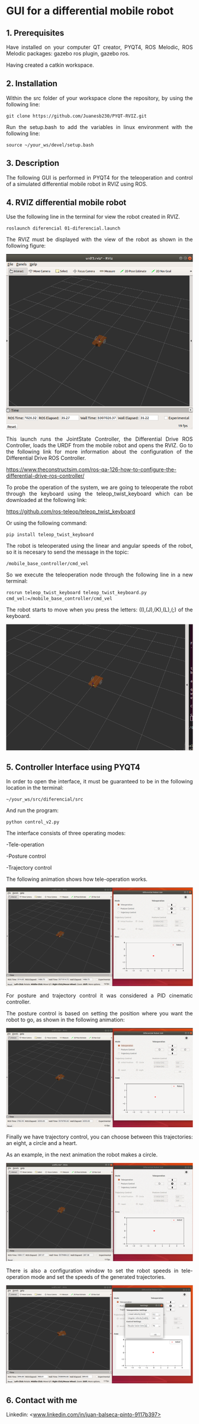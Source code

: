 # GUI for a differential mobile robot
<!-- markdownlint-disable MD033 -->
## 1. Prerequisites

<p style="text-align: justify">
Have installed on your computer QT creator, PYQT4, ROS Melodic, ROS Melodic packages: gazebo ros plugin, gazebo ros.
</p>

Having created a catkin workspace.

## 2. Installation

<p style="text-align: justify">
Within the src folder of your workspace clone the repository, by using the following line:
</p>

    git clone https://github.com/Juanesb230/PYQT-RVIZ.git

<p style="text-align: justify">
Run the setup.bash to add the variables in linux environment with the following line:
</p>

    source ~/your_ws/devel/setup.bash

## 3. Description

<p style="text-align: justify">
The following GUI is performed in PYQT4 for the teleoperation and control of a simulated differential mobile robot in RVIZ using ROS.
</p>

## 4. RVIZ differential mobile robot

<p style="text-align: justify">
Use the following line in the terminal for view the robot created in RVIZ.
</p>

    roslaunch diferencial 01-diferencial.launch

<p style="text-align: justify">
The RVIZ must be displayed with the view of the robot as shown in the following figure:
</p>

<p align="center">
  <img src="images/rviz_robot.png">
</p>

<p style="text-align: justify">
This launch runs the JointState Controller, the Differential Drive ROS Controller, loads the URDF from the mobile robot and opens the RVIZ. Go to the following link for more information about the configuration of the Differential Drive ROS Controller.
</p>

<https://www.theconstructsim.com/ros-qa-126-how-to-configure-the-differential-drive-ros-controller/>

<p style="text-align: justify">
To probe the operation of the system, we are going to teleoperate the robot through the keyboard using the teleop_twist_keyboard which can be downloaded at the following link:
</p>

<https://github.com/ros-teleop/teleop_twist_keyboard>

Or using the following command:

    pip install teleop_twist_keyboard

<p style="text-align: justify">
The robot is teleoperated using the linear and angular speeds of the robot, so it is necesary to send the message in the topic:
</p>

    /mobile_base_controller/cmd_vel 

<p style="text-align: justify">
So we execute the teleoperation node through the following line in a new terminal:
</p>

    rosrun teleop_twist_keyboard teleop_twist_keyboard.py cmd_vel:=/mobile_base_controller/cmd_vel

<p style="text-align: justify">
The robot starts to move when you press the letters: (I),(J),(K),(L),(;) of the keyboard.
</p>

<p align="center">
  <img src="images/teleop.gif">
</p>

## 5. Controller Interface using PYQT4

<p style="text-align: justify;">
In order to open the interface, it must be guaranteed to be in the following location in the terminal:
</p>

    ~/your_ws/src/diferencial/src  

And run the program:

    python control_v2.py

The interface consists of three operating modes:

-Tele-operation

-Posture control

-Trajectory control

The following animation shows how tele-operation works.

![GUI_Teleop](images/GUI_Teleop.gif)

<p style="text-align: justify">
For posture and trajectory control it was considered a PID cinematic controller.
</p>

<p style="text-align: justify">
The posture control is based on setting the position where you want the robot to go, as shown in the following animation:
</p>

![GUI_Posture](images/GUI_Posture.gif)

<p style="text-align: justify">
Finally we have trajectory control, you can choose between this trajectories: an eight, a circle and a heart.
</p>

As an example, in the next animation the robot makes a circle.

![GUI_Tray](images/GUI_Tray.gif)

<p style="text-align: justify">
There is also a configuration window to set the robot speeds in tele-operation mode and set the speeds of the generated trajectories.
</p>

![Settings](images/Settings.png)

## 6. Contact with me

Linkedin: <www.linkedin.com/in/juan-balseca-pinto-9117b397>

